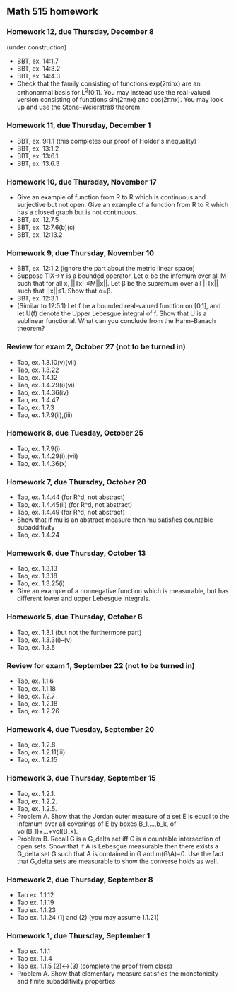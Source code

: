 ## Math 515 homework

### Homework 12, due Thursday, December 8

(under construction)
* BBT, ex. 14:1.7
* BBT, ex. 14:3.2
* BBT, ex. 14:4.3
* Check that the family consisting of functions exp(2&pi;inx) are an orthonormal basis for L<sup>2</sup>[0,1]. You may instead use the real-valued version consisting of functions sin(2&pi;nx) and cos(2&pi;nx). You may look up and use the Stone&ndash;Weierstra&szlig; theorem.

### Homework 11, due Thursday, December 1

* BBT, ex. 9:1.1 (this completes our proof of Holder's inequality)
* BBT, ex. 13:1.2
* BBT, ex. 13:6.1
* BBT, ex. 13.6.3

### Homework 10, due Thursday, November 17

* Give an example of function from R to R which is continuous and surjective but not open. Give an example of a function from R to R which has a closed graph but is not continuous.
* BBT, ex. 12.7.5
* BBT, ex. 12:7.6(b)(c)
* BBT, ex. 12:13.2

### Homework 9, due Thursday, November 10

* BBT, ex. 12:1.2 (ignore the part about the metric linear space)
* Suppose T:X&rarr;Y is a bounded operator. Let &alpha; be the infemum over all M such that for all x, ||Tx||&le;M||x||. Let &beta; be the supremum over all ||Tx|| such that ||x||&le;1. Show that &alpha;=&beta;.
* BBT, ex. 12:3.1
* (Similar to 12:5.1) Let f be a bounded real-valued function on [0,1], and let U(f) denote the Upper Lebesgue integral of f. Show that U is a sublinear functional. What can you conclude from the Hahn&ndash;Banach theorem?

### Review for exam 2, October 27 (not to be turned in)

* Tao, ex. 1.3.10(v)(vii)
* Tao, ex. 1.3.22
* Tao, ex. 1.4.12
* Tao, ex. 1.4.29(i)(vi)
* Tao, ex. 1.4.36(iv)
* Tao, ex. 1.4.47
* Tao, ex. 1.7.3
* Tao, ex. 1.7.9(ii),(iii)

### Homework 8, due Tuesday, October 25

* Tao, ex. 1.7.9(i)
* Tao, ex. 1.4.29(i),(vii)
* Tao, ex. 1.4.36(x)

### Homework 7, due Thursday, October 20

* Tao, ex. 1.4.44 (for R^d, not abstract)
* Tao, ex. 1.4.45(ii) (for R^d, not abstract)
* Tao, ex. 1.4.49 (for R^d, not abstract)
* Show that if mu is an abstract measure then mu satisfies countable subadditivity
* Tao, ex. 1.4.24

### Homework 6, due Thursday, October 13

* Tao, ex. 1.3.13
* Tao, ex. 1.3.18
* Tao, ex. 1.3.25(i)
* Give an example of a nonnegative function which is measurable, but has different lower and upper Lebesgue integrals.

### Homework 5, due Thursday, October 6

* Tao, ex. 1.3.1 (but not the furthermore part)
* Tao, ex. 1.3.3(i)&ndash;(v)
* Tao, ex. 1.3.5

### Review for exam 1, September 22 (not to be turned in)

* Tao, ex. 1.1.6
* Tao, ex. 1.1.18
* Tao, ex. 1.2.7
* Tao, ex. 1.2.18
* Tao, ex. 1.2.26

### Homework 4, due Tuesday, September 20

* Tao, ex. 1.2.8
* Tao, ex. 1.2.11(iii)
* Tao, ex. 1.2.15

### Homework 3, due Thursday, September 15

* Tao, ex. 1.2.1.
* Tao, ex. 1.2.2.
* Tao, ex. 1.2.5.
* Problem A. Show that the Jordan outer measure of a set E is equal to the infemum over all coverings of E by boxes B\_1,...,b\_k, of vol(B\_1)+...+vol(B\_k).
* Problem B. Recall G is a G\_delta set iff G is a countable intersection of open sets. Show that if A is Lebesgue measurable then there exists a G\_delta set G such that A is contained in G and m(G\\A)=0. Use the fact that G\_delta sets are measurable to show the converse holds as well.

### Homework 2, due Thursday, September 8

* Tao ex. 1.1.12
* Tao ex. 1.1.19
* Tao ex. 1.1.23
* Tao ex. 1.1.24 (1) and (2) (you may assume 1.1.21)

### Homework 1, due Thursday, September 1

* Tao ex. 1.1.1
* Tao ex. 1.1.4
* Tao ex. 1.1.5 (2)&harr;(3) (complete the proof from class)
* Problem A. Show that elementary measure satisfies the monotonicity and finite subadditivity properties

